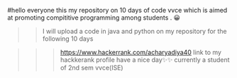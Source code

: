 #hello everyone this  my repository on 10 days of  code vvce which is aimed  at promoting compititive programming  among students .
😀 
>>I will upload a code in java and python on my repository for the following 10 days

>>>https://www.hackerrank.com/acharyadiya40 link to my hackkerank profile 
>>>have a nice day✨✨
>>currently a student of 2nd sem vvce(ISE)
